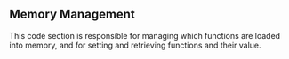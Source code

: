 ## Memory Management
This code section is responsible for managing which functions are loaded into memory, and for setting and retrieving functions and their value.
